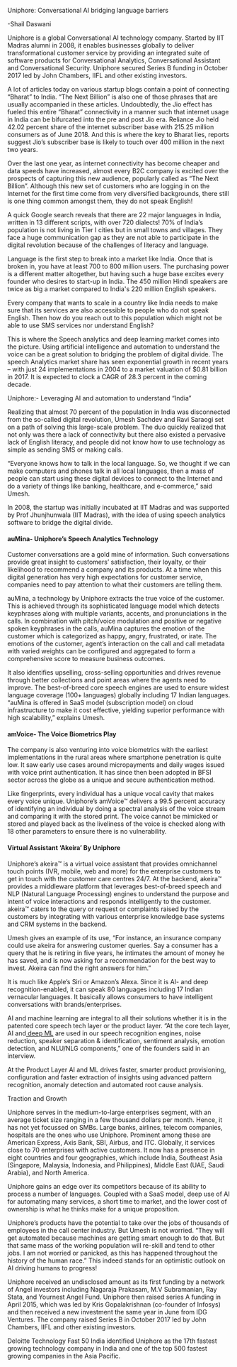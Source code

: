 Uniphore: Conversational AI bridging language barriers

-Shail Daswani

  

Uniphore is a global Conversational AI technology company. Started by IIT Madras alumni in 2008, it enables businesses globally to deliver transformational customer service by providing an integrated suite of software products for Conversational Analytics, Conversational Assistant and Conversational Security. Uniphore secured Series B funding in October 2017 led by John Chambers, IIFL and other existing investors.

  

A lot of articles today on various startup blogs contain a point of connecting “Bharat” to India. “The Next Billion” is also one of those phrases that are usually accompanied in these articles. Undoubtedly, the Jio effect has fueled this entire “Bharat” connectivity in a manner such that internet usage in India can be bifurcated into the pre and post Jio era. Reliance Jio held 42.02 percent share of the internet subscriber base with 215.25 million consumers as of June 2018. And this is where the key to Bharat lies, reports suggest Jio’s subscriber base is likely to touch over 400 million in the next two years.

  

Over the last one year, as internet connectivity has become cheaper and data speeds have increased, almost every B2C company is excited over the prospects of capturing this new audience, popularly called as “The Next Billion”. Although this new set of customers who are logging in on the Internet for the first time come from very diversified backgrounds, there still is one thing common amongst them, they do not speak English!

  

A quick Google search reveals that there are 22 major languages in India, written in 13 different scripts, with over 720 dialects! 70% of India’s population is not living in Tier I cities but in small towns and villages. They face a huge communication gap as they are not able to participate in the digital revolution because of the challenges of literacy and language. 

  

Language is the first step to break into a market like India. Once that is broken in, you have at least 700 to 800 million users. The purchasing power is a different matter altogether, but having such a huge base excites every founder who desires to start-up in India. The 450 million Hindi speakers are twice as big a market compared to India's 220 million English speakers. 

  

Every company that wants to scale in a country like India needs to make sure that its services are also accessible to people who do not speak English. Then how do you reach out to this population which might not be able to use SMS services nor understand English?

  

This is where the Speech analytics and deep learning market comes into the picture. Using artificial intelligence and automation to understand the voice can be a great solution to bridging the problem of digital divide. The speech Analytics market share has seen exponential growth in recent years – with just 24 implementations in 2004 to a market valuation of $0.81 billion in 2017. It is expected to clock a CAGR of 28.3 percent in the coming decade. 

  

Uniphore:- Leveraging AI and automation to understand “India”

  

Realizing that almost 70 percent of the population in India was disconnected from the so-called digital revolution, Umesh Sachdev and Ravi Saraogi set on a path of solving this large-scale problem. The duo quickly realized that not only was there a lack of connectivity but there also existed a pervasive lack of English literacy, and people did not know how to use technology as simple as sending SMS or making calls. 

  

“Everyone knows how to talk in the local language. So, we thought if we can make computers and phones talk in all local languages, then a mass of people can start using these digital devices to connect to the Internet and do a variety of things like banking, healthcare, and e-commerce,” said Umesh. 

  

In 2008, the startup was initially incubated at IIT Madras and was supported by Prof Jhunjhunwala (IIT Madras), with the idea of using speech analytics software to bridge the digital divide.

  

#### auMina- Uniphore’s Speech Analytics Technology

Customer conversations are a gold mine of information. Such conversations provide great insight to customers’ satisfaction, their loyalty, or their likelihood to recommend a company and its products. At a time when this digital generation has very high expectations for customer service, companies need to pay attention to what their customers are telling them.

  

auMina, a technology by Uniphore extracts the true voice of the customer. This is achieved through its sophisticated language model which detects keyphrases along with multiple variants, accents, and pronunciations in the calls. In combination with pitch/voice modulation and positive or negative spoken keyphrases in the calls, auMina captures the emotion of the customer which is categorized as happy, angry, frustrated, or irate. The emotions of the customer, agent’s interaction on the call and call metadata with varied weights can be configured and aggregated to form a comprehensive score to measure business outcomes.

  

It also identifies upselling, cross-selling opportunities and drives revenue through better collections and point areas where the agents need to improve. The best-of-breed core speech engines are used to ensure widest language coverage (100+ languages) globally including 17 Indian languages. “auMina is offered in SaaS model (subscription model) on cloud infrastructure to make it cost effective, yielding superior performance with high scalability,” explains Umesh.  

  

#### amVoice- The Voice Biometrics Play

The company is also venturing into voice biometrics with the earliest implementations in the rural areas where smartphone penetration is quite low. It saw early use cases around micropayments and daily wages issued with voice print authentication. It has since then been adopted in BFSI sector across the globe as a unique and secure authentication method.

  

Like fingerprints, every individual has a unique vocal cavity that makes every voice unique. Uniphore’s amVoice™ delivers a 99.5 percent accuracy of identifying an individual by doing a spectral analysis of the voice stream and comparing it with the stored print. The voice cannot be mimicked or stored and played back as the liveliness of the voice is checked along with 18 other parameters to ensure there is no vulnerability.

  

#### Virtual Assistant ‘Akeira’ By Uniphore

Uniphore’s akeira™ is a virtual voice assistant that provides omnichannel touch points (IVR, mobile, web and more) for the enterprise customers to get in touch with the customer care centres 24/7. At the backend, akeira™ provides a middleware platform that leverages best-of-breed speech and NLP (Natural Language Processing) engines to understand the purpose and intent of voice interactions and responds intelligently to the customer. akeira™ caters to the query or request or complaints raised by the customers by integrating with various enterprise knowledge base systems and CRM systems in the backend. 

  

Umesh gives an example of its use, “For instance, an insurance company could use akeira for answering customer queries. Say a consumer has a query that he is retiring in five years, he intimates the amount of money he has saved, and is now asking for a recommendation for the best way to invest. Akeira can find the right answers for him.”

  

It is much like Apple’s Siri or Amazon’s Alexa. Since it is AI- and deep recognition-enabled, it can speak 80 languages including 17 Indian vernacular languages. It basically allows consumers to have intelligent conversations with brands/enterprises.

  

AI and machine learning are integral to all their solutions whether it is in the patented core speech tech layer or the product layer. “At the core tech layer, AI and[ deep ML](https://www.analyticsindiamag.com/why-indian-deep-tech-startups-plummet-into-the-valley-of-death/) are used in our speech recognition engines, noise reduction, speaker separation & identification, sentiment analysis, emotion detection, and NLU/NLG components,” one of the founders said in an interview. 

  

At the Product Layer AI and ML drives faster, smarter product provisioning, configuration and faster extraction of insights using advanced pattern recognition, anomaly detection and automated root cause analysis.

  

Traction and Growth

  

Uniphore serves in the medium-to-large enterprises segment, with an average ticket size ranging in a few thousand dollars per month. Hence, it has not yet focussed on SMBs. Large banks, airlines, telecom companies, hospitals are the ones who use Uniphore. Prominent among these are American Express, Axis Bank, SBI, Airbus, and ITC. Globally, it services close to 70 enterprises with active customers. It now has a presence in eight countries and four geographies, which include India, Southeast Asia (Singapore, Malaysia, Indonesia, and Philippines), Middle East (UAE, Saudi Arabia), and North America.

  

Uniphore gains an edge over its competitors because of its ability to process a number of languages. Coupled with a SaaS model, deep use of AI for automating many services, a short time to market, and the lower cost of ownership is what he thinks make for a unique proposition.

  

Uniphore’s products have the potential to take over the jobs of thousands of employees in the call center industry. But Umesh is not worried. “They will get automated because machines are getting smart enough to do that. But that same mass of the working population will re-skill and tend to other jobs. I am not worried or panicked, as this has happened throughout the history of the human race.” This indeed stands for an optimistic outlook on AI driving humans to progress!

  

Uniphore received an undisclosed amount as its first funding by a network of Angel investors including Nagaraja Prakasam, M.V Subramanian, Ray Stata, and Yournest Angel Fund. Uniphore then raised series A funding in April 2015, which was led by Kris Gopalakrishnan (co-founder of Infosys) and then received a new investment the same year in June from IDG Ventures. The company raised Series B in October 2017 led by John Chambers, IIFL and other existing investors.

Deloitte Technology Fast 50 India identified Uniphore as the 17th fastest growing technology company in India and one of the top 500 fastest growing companies in the Asia Pacific.
